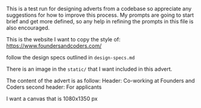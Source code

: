 This is a test run for designing adverts from a codebase so appreciate any suggestions for how to improve this process. My prompts are going to start brief and get more defined, so any help in refining the prompts in this file is also encouraged. 

This is the website I want to copy the style of: https://www.foundersandcoders.com/

follow the design specs outlined in `design-specs.md`

There is an image in the `static/` that I want included in this advert.

The content of the advert is as follow:
Header: Co-working at Founders and Coders
second header: For applicants

I want a canvas that is 1080x1350 px
